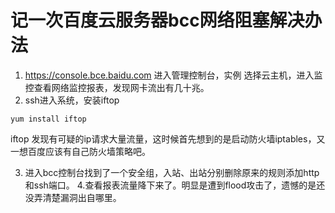 # 记一次百度云服务器bcc网络阻塞解决办法

1. https://console.bce.baidu.com 进入管理控制台，实例 选择云主机，进入监控查看网络监控报表，发现网卡流出有几十兆。
2. ssh进入系统，安装iftop
```
yum install iftop
```
iftop 发现有可疑的ip请求大量流量，这时候首先想到的是启动防火墙iptables，又一想百度应该有自己防火墙策略吧。

3. 进入bcc控制台找到了一个安全组，入站、出站分别删除原来的规则添加http和ssh端口。
4.查看报表流量降下来了。明显是遭到flood攻击了，遗憾的是还没弄清楚漏洞出自哪里。

